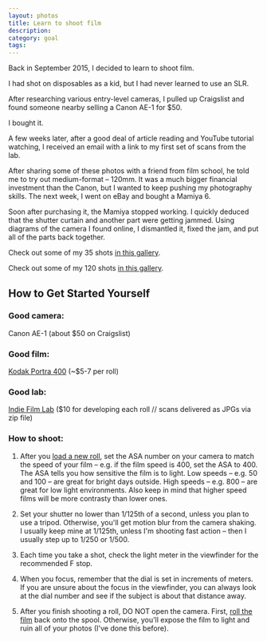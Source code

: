 ```yaml
---
layout: photos
title: Learn to shoot film
description:
category: goal
tags:
---
```


Back in September 2015, I decided to learn to shoot film.

I had shot on disposables as a kid, but I had never learned to use an SLR.

After researching various entry-level cameras, I pulled up Craigslist and found someone nearby selling a Canon AE-1 for $50. 

I bought it.

A few weeks later, after a good deal of article reading and YouTube tutorial watching, I received an email with a link to my first set of scans from the lab.

After sharing some of these photos with a friend from film school, he told me to try out medium-format – 120mm. It was a much bigger financial investment than the Canon, but I wanted to keep pushing my photography skills. The next week, I went on eBay and bought a Mamiya 6.

Soon after purchasing it, the Mamiya stopped working. I quickly deduced that the shutter curtain and another part were getting jammed. Using diagrams of the camera I found online, I dismantled it, fixed the jam, and put all of the parts back together.

Check out some of my 35 shots <a href="/photos/2017/07/24/35.html">in this gallery</a>.

Check out some of my 120 shots <a href="/photos/2017/07/24/120.html">in this gallery</a>.

## How to Get Started Yourself

### Good camera: 
Canon AE-1 (about $50 on Craigslist)

### Good film: 
<a href="https://www.adorama.com/kkp40036pp.html?gclid=CMeO6o2N4NECFQKHswodaaMGrw">Kodak Portra 400</a> (~$5-7 per roll)

### Good lab:
<a href="http://indiefilmlab.com/">Indie Film Lab</a> ($10 for developing each roll // scans delivered as JPGs via zip file)

### How to shoot:

1. After you <a href="https://www.youtube.com/watch?v=Q4NIiXb6dQ4">load a new roll</a>, set the ASA number on your camera to match the speed of your film – e.g. if the film speed is 400, set the ASA to 400. The ASA tells you how sensitive the film is to light. Low speeds – e.g. 50 and 100 – are great for bright days outside. High speeds – e.g. 800 – are great for low light environments. Also keep in mind that higher speed films will be more contrasty than lower ones.

2. Set your shutter no lower than 1/125th of a second, unless you plan to use a tripod. Otherwise, you'll get motion blur from the camera shaking. I usually keep mine at 1/125th, unless I'm shooting fast action – then I usually step up to 1/250 or 1/500.

3. Each time you take a shot, check the light meter in the viewfinder for the recommended F stop.

4. When you focus, remember that the dial is set in increments of meters. If you are unsure about the focus in the viewfinder, you can always look at the dial number and see if the subject is about that distance away.

5. After you finish shooting a roll, DO NOT open the camera. First, <a href="https://www.youtube.com/watch?v=TbGFJOrE3Q8">roll the film</a> back onto the spool. Otherwise, you'll expose the film to light and ruin all of your photos (I've done this before).
